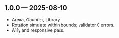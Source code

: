 ## 1.0.0 — 2025-08-10
- Arena, Gauntlet, Library.
- Rotation simulate within bounds; validator 0 errors.
- A11y and responsive pass.
